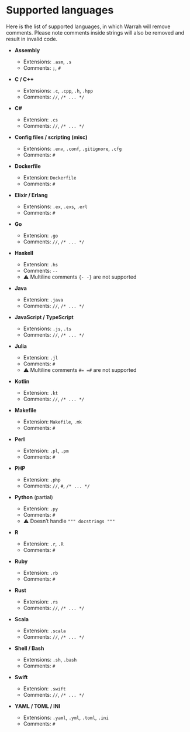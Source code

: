 # Supported languages

Here is the list of supported languages, in which Warrah will remove comments. Please note comments inside strings will also be removed and result in invalid code.

- **Assembly**
  - Extensions: `.asm`, `.s`
  - Comments: `;`, `#`

- **C / C++**
  - Extensions: `.c`, `.cpp`, `.h`, `.hpp`
  - Comments: `//`, `/* ... */`

- **C#**
  - Extension: `.cs`
  - Comments: `//`, `/* ... */`

- **Config files / scripting (misc)**
  - Extensions: `.env`, `.conf`, `.gitignore`, `.cfg`
  - Comments: `#`

- **Dockerfile**
  - Extension: `Dockerfile`
  - Comments: `#`

- **Elixir / Erlang**
  - Extensions: `.ex`, `.exs`, `.erl`
  - Comments: `#`

- **Go**
  - Extension: `.go`
  - Comments: `//`, `/* ... */`

- **Haskell**
  - Extension: `.hs`
  - Comments: `--`
  - ⚠️ Multiline comments `{- -}` are not supported

- **Java**
  - Extension: `.java`
  - Comments: `//`, `/* ... */`

- **JavaScript / TypeScript**
  - Extensions: `.js`, `.ts`
  - Comments: `//`, `/* ... */`

- **Julia**
  - Extension: `.jl`
  - Comments: `#`
  - ⚠️ Multiline comments `#= =#` are not supported

- **Kotlin**
  - Extension: `.kt`
  - Comments: `//`, `/* ... */`

- **Makefile**
  - Extension: `Makefile`, `.mk`
  - Comments: `#`

- **Perl**
  - Extension: `.pl`, `.pm`
  - Comments: `#`

- **PHP**
  - Extension: `.php`
  - Comments: `//`, `#`, `/* ... */`

- **Python** (partial)
  - Extension: `.py`
  - Comments: `#`
  - ⚠️ Doesn’t handle `""" docstrings """`

- **R**
  - Extension: `.r`, `.R`
  - Comments: `#`

- **Ruby**
  - Extension: `.rb`
  - Comments: `#`

- **Rust**
  - Extension: `.rs`
  - Comments: `//`, `/* ... */`

- **Scala**
  - Extension: `.scala`
  - Comments: `//`, `/* ... */`

- **Shell / Bash**
  - Extensions: `.sh`, `.bash`
  - Comments: `#`

- **Swift**
  - Extension: `.swift`
  - Comments: `//`, `/* ... */`

- **YAML / TOML / INI**
  - Extensions: `.yaml`, `.yml`, `.toml`, `.ini`
  - Comments: `#`
